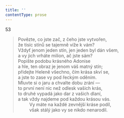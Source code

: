 ```yaml
---
title: ''
contentType: prose
---
```


53

> Povězte, co jste zač, z čeho jste vytvořen,  
> že tisíc stínů se tajemně víže k vám?  
> Vždyť jenom jeden stín, jen jeden byl dán všem,  
> a vy jich vrháte milion, ač jste sám?  
> Popište podobu krásného Adonise  
> a hle, ten obraz je jenom váš matný stín;  
> přidejte Heleně všechno, čím krása skví se,  
> a jste to zase vy pod řeckým oděním.  
> Mluvte si o jaru a chvalte dobu zrání —  
> to první není nic než odlesk vašich krás,  
> to druhé vypadá jako dar z vašich dlaní,  
> a tak vždy najdeme pod každou krásou vás.  
>          Vy máte na každé zevnější kráse podíl,  
>          však stálý jako vy se nikdo nenarodil.
